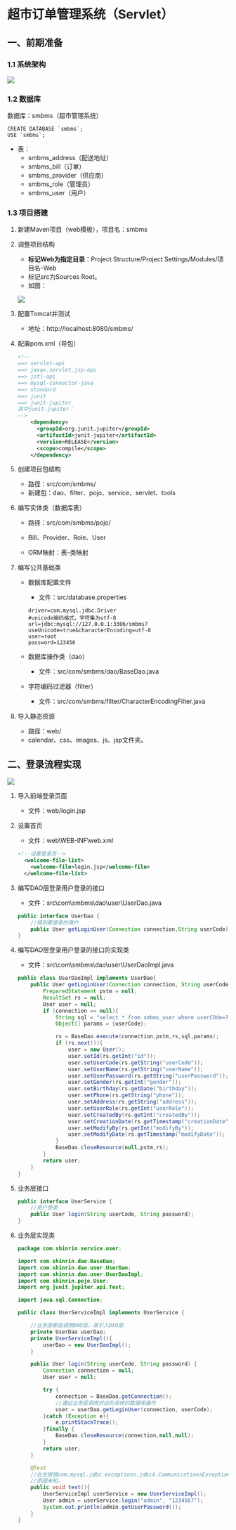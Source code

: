 # 超市订单管理系统（Servlet）

## 一、前期准备

### 1.1 系统架构

![](SMBMS.assets/SMBMS架构.png)

### 1.2 数据库

数据库：smbms（超市管理系统）

```mysql
CREATE DATABASE `smbms`;
USE `smbms`;
```

- 表：
  - smbms_address（配送地址）
  - smbms_bill（订单）
  - smbms_provider（供应商）
  - smbms_role（管理员）
  - smbms_user（用户）

### 1.3 项目搭建

1. 新建Maven项目（web模板），项目名：smbms

2. 调整项目结构

   - **标记Web为指定目录**：Project Structure/Project Settings/Modules/项目名-Web
   - 标记src为Sources Root。
   - 如图：

   ![](SMBMS.assets/项目搭建目录-1603267751431.png)

   

3. 配置Tomcat并测试

   - 地址：http://localhost:8080/smbms/

4. 配置pom.xml（导包）

   ```xml
   <!--  
   ==> servlet-api
   ==> javax.servlet.jsp-api
   ==> jstl-api
   ==> mysql-connector-java
   ==> standard
   ==> junit
   ==> junit-jupiter
   其中junit-jupiter：
   -->
       <dependency>
         <groupId>org.junit.jupiter</groupId>
         <artifactId>junit-jupiter</artifactId>
         <version>RELEASE</version>
         <scope>compile</scope>
       </dependency>
   ```

5. 创建项目包结构

   - 路径：src/com/smbms/
   - 新建包：dao、filter、pojo、service、servlet、tools

6. 编写实体类（数据库表）

   - 路径：src/com/smbms/pojo/
   - Bill、Provider、Role、User

   - ORM映射：表-类映射

7. 编写公共基础类

   - 数据库配置文件

     - 文件：src/database.properties

     ```properties
     driver=com.mysql.jdbc.Driver
     #unicode编码格式，字符集为utf-8
     url=jdbc:mysql://127.0.0.1:3306/smbms?useUnicode=true&characterEncoding=utf-8
     user=root
     password=123456
     ```

   - 数据库操作类（dao）

     - 文件：src/com/smbms/dao/BaseDao.java

   - 字符编码过滤器（filter）

     - 文件：src/com/smbms/filter/CharacterEncodingFilter.java

8. 导入静态资源

   - 路径：web/
   - calendar、css、images、js、jsp文件夹。



## 二、登录流程实现

![](SMBMS.assets/登录功能.png)

1. 导入前端登录页面

   - 文件：web/login.jsp

2. 设置首页

   - 文件：web\WEB-INF\web.xml

   ```xml
   <!--设置登录页-->
     <welcome-file-list>
       <welcome-file>login.jsp</welcome-file>
     </welcome-file-list>
   ```

3. 编写DAO层登录用户登录的接口

   - 文件：src\com\smbms\dao\user\UserDao.java

   ```java
   public interface UserDao {
       //得到要登录的用户
       public User getLoginUser(Connection connection,String userCode) throws SQLException;
   }
   ```

4. 编写DAO层登录用户登录的接口的实现类

   - 文件：src\com\smbms\dao\user\UserDaoImpl.java

   ```java
   public class UserDaoImpl implements UserDao{
       public User getLoginUser(Connection connection, String userCode) throws SQLException {
           PreparedStatement pstm = null;
           ResultSet rs = null;
           User user = null;
           if (connection == null){
               String sql = "select * from smbms_user where userCOde=?";
               Object[] params = {userCode};
   
               rs = BaseDao.execute(connection,pstm,rs,sql,params);
               if (rs.next()){
                   user = new User();
                   user.setId(rs.getInt("id"));
                   user.setUserCode(rs.getString("userCode"));
                   user.setUserName(rs.getString("userName"));
                   user.setUserPassword(rs.getString("userPassword"));
                   user.setGender(rs.getInt("gender"));
                   user.setBirthday(rs.getDate("birthday"));
                   user.setPhone(rs.getString("phone"));
                   user.setAddress(rs.getString("address"));
                   user.setUserRole(rs.getInt("userRole"));
                   user.setCreatedBy(rs.getInt("createdBy"));
                   user.setCreationDate(rs.getTimestamp("creationDate"));
                   user.setModifyBy(rs.getInt("modifyBy"));
                   user.setModifyDate(rs.getTimestamp("modifyDate"));
               }
               BaseDao.closeResource(null,pstm,rs);
           }
           return user;
       }
   }
   ```

5. 业务层接口

   ```java
   public interface UserService {
       //用户登录
       public User login(String userCode, String password);
   }
   ```

6. 业务层实现类

   ```java
   package com.shinrin.service.user;
   
   import com.shinrin.dao.BaseDao;
   import com.shinrin.dao.user.UserDao;
   import com.shinrin.dao.user.UserDaoImpl;
   import com.shinrin.pojo.User;
   import org.junit.jupiter.api.Test;
   
   import java.sql.Connection;
   
   public class UserServiceImpl implements UserService {
   
       //业务层都会调用DAO层，故引入DAO层
       private UserDao userDao;
       private UserServiceImpl(){
           userDao = new UserDaoImpl();
       }
   
       public User login(String userCode, String password) {
           Connection connection = null;
           User user = null;
   
           try {
               connection = BaseDao.getConnection();
               //通过业务层调用对应的具体的数据库操作
               user = userDao.getLoginUser(connection, userCode);
           }catch (Exception e){
               e.printStackTrace();
           }finally {
               BaseDao.closeResource(connection,null,null);
           }
           return user;
       }
   
       @Test
       //此处报错com.mysql.jdbc.exceptions.jdbc4.CommunicationsException: Communications link failure
       //原因未知。
       public void test(){
           UserServiceImpl userService = new UserServiceImpl();
           User admin = userService.login("admin", "1234567");
           System.out.println(admin.getUserPassword());
       }
   }
   ```

   